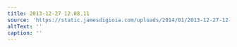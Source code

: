 ```yaml
---
title: 2013-12-27 12.08.11
source: 'https://static.jamesdigioia.com/uploads/2014/01/2013-12-27-12-08-11-scaled.jpg'
altText: ''
caption: ''
---
```


